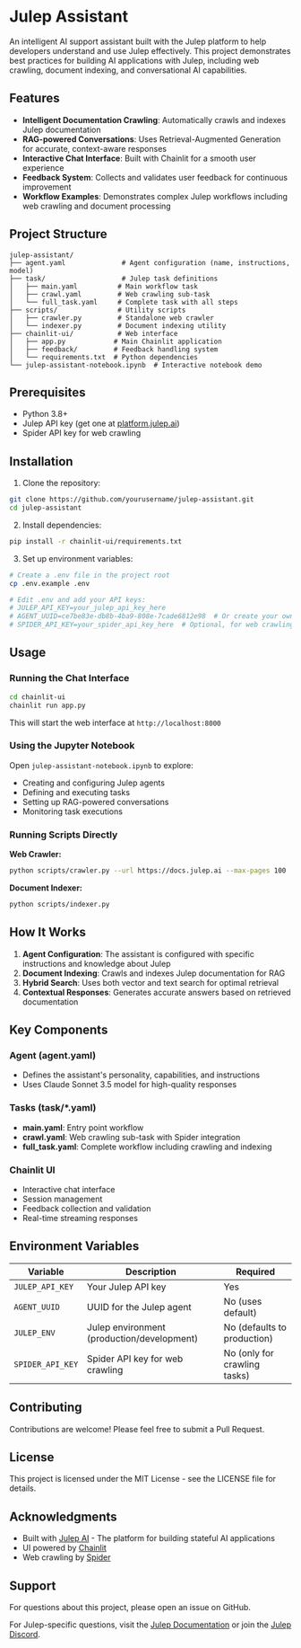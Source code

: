 # Julep Assistant

An intelligent AI support assistant built with the Julep platform to help developers understand and use Julep effectively. This project demonstrates best practices for building AI applications with Julep, including web crawling, document indexing, and conversational AI capabilities.

## Features

- **Intelligent Documentation Crawling**: Automatically crawls and indexes Julep documentation
- **RAG-powered Conversations**: Uses Retrieval-Augmented Generation for accurate, context-aware responses
- **Interactive Chat Interface**: Built with Chainlit for a smooth user experience
- **Feedback System**: Collects and validates user feedback for continuous improvement
- **Workflow Examples**: Demonstrates complex Julep workflows including web crawling and document processing

## Project Structure

```
julep-assistant/
├── agent.yaml              # Agent configuration (name, instructions, model)
├── task/                   # Julep task definitions
│   ├── main.yaml          # Main workflow task
│   ├── crawl.yaml         # Web crawling sub-task
│   └── full_task.yaml     # Complete task with all steps
├── scripts/               # Utility scripts
│   ├── crawler.py         # Standalone web crawler
│   └── indexer.py         # Document indexing utility
├── chainlit-ui/           # Web interface
│   ├── app.py            # Main Chainlit application
│   ├── feedback/         # Feedback handling system
│   └── requirements.txt  # Python dependencies
└── julep-assistant-notebook.ipynb  # Interactive notebook demo
```

## Prerequisites

- Python 3.8+
- Julep API key (get one at [platform.julep.ai](https://platform.julep.ai))
- Spider API key for web crawling

## Installation

1. Clone the repository:
```bash
git clone https://github.com/yourusername/julep-assistant.git
cd julep-assistant
```

2. Install dependencies:
```bash
pip install -r chainlit-ui/requirements.txt
```

3. Set up environment variables:
```bash
# Create a .env file in the project root
cp .env.example .env

# Edit .env and add your API keys:
# JULEP_API_KEY=your_julep_api_key_here
# AGENT_UUID=ce7be83e-db8b-4ba9-808e-7cade6812e98  # Or create your own
# SPIDER_API_KEY=your_spider_api_key_here  # Optional, for web crawling
```

## Usage

### Running the Chat Interface

```bash
cd chainlit-ui
chainlit run app.py
```

This will start the web interface at `http://localhost:8000`

### Using the Jupyter Notebook

Open `julep-assistant-notebook.ipynb` to explore:
- Creating and configuring Julep agents
- Defining and executing tasks
- Setting up RAG-powered conversations
- Monitoring task executions

### Running Scripts Directly

**Web Crawler:**
```bash
python scripts/crawler.py --url https://docs.julep.ai --max-pages 100
```

**Document Indexer:**
```bash
python scripts/indexer.py
```

## How It Works

1. **Agent Configuration**: The assistant is configured with specific instructions and knowledge about Julep
2. **Document Indexing**: Crawls and indexes Julep documentation for RAG
3. **Hybrid Search**: Uses both vector and text search for optimal retrieval
4. **Contextual Responses**: Generates accurate answers based on retrieved documentation

## Key Components

### Agent (agent.yaml)
- Defines the assistant's personality, capabilities, and instructions
- Uses Claude Sonnet 3.5 model for high-quality responses

### Tasks (task/*.yaml)
- **main.yaml**: Entry point workflow
- **crawl.yaml**: Web crawling sub-task with Spider integration
- **full_task.yaml**: Complete workflow including crawling and indexing

### Chainlit UI
- Interactive chat interface
- Session management
- Feedback collection and validation
- Real-time streaming responses

## Environment Variables

| Variable | Description | Required |
|----------|-------------|----------|
| `JULEP_API_KEY` | Your Julep API key | Yes |
| `AGENT_UUID` | UUID for the Julep agent | No (uses default) |
| `JULEP_ENV` | Julep environment (production/development) | No (defaults to production) |
| `SPIDER_API_KEY` | Spider API key for web crawling | No (only for crawling tasks) |

## Contributing

Contributions are welcome! Please feel free to submit a Pull Request.

## License

This project is licensed under the MIT License - see the LICENSE file for details.

## Acknowledgments

- Built with [Julep AI](https://julep.ai) - The platform for building stateful AI applications
- UI powered by [Chainlit](https://chainlit.io)
- Web crawling by [Spider](https://spider.cloud)

## Support

For questions about this project, please open an issue on GitHub.

For Julep-specific questions, visit the [Julep Documentation](https://docs.julep.ai) or join the [Julep Discord](https://discord.com/invite/JTSBGRZrzj).